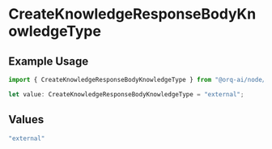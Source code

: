 # CreateKnowledgeResponseBodyKnowledgeType

## Example Usage

```typescript
import { CreateKnowledgeResponseBodyKnowledgeType } from "@orq-ai/node/models/operations";

let value: CreateKnowledgeResponseBodyKnowledgeType = "external";
```

## Values

```typescript
"external"
```